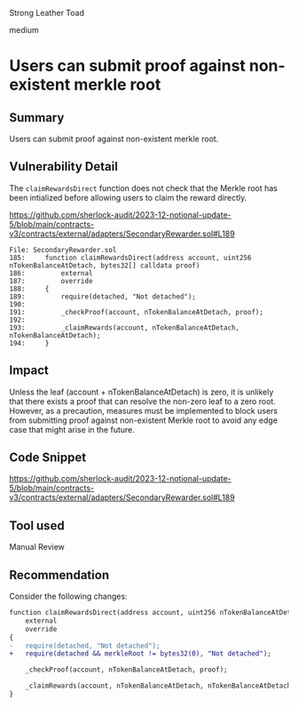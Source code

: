 Strong Leather Toad

medium

# Users can submit proof against non-existent merkle root

## Summary

Users can submit proof against non-existent merkle root.

## Vulnerability Detail

The `claimRewardsDirect` function does not check that the Merkle root has been intialized before allowing users to claim the reward directly.

https://github.com/sherlock-audit/2023-12-notional-update-5/blob/main/contracts-v3/contracts/external/adapters/SecondaryRewarder.sol#L189

```solidity
File: SecondaryRewarder.sol
185:     function claimRewardsDirect(address account, uint256 nTokenBalanceAtDetach, bytes32[] calldata proof) 
186:         external
187:         override
188:     {
189:         require(detached, "Not detached"); 
190: 
191:         _checkProof(account, nTokenBalanceAtDetach, proof); 
192: 
193:         _claimRewards(account, nTokenBalanceAtDetach, nTokenBalanceAtDetach); 
194:     }
```

## Impact

Unless the leaf (account + nTokenBalanceAtDetach) is zero, it is unlikely that there exists a proof that can resolve the non-zero leaf to a zero root. However, as a precaution, measures must be implemented to block users from submitting proof against non-existent Merkle root to avoid any edge case that might arise in the future.

## Code Snippet

https://github.com/sherlock-audit/2023-12-notional-update-5/blob/main/contracts-v3/contracts/external/adapters/SecondaryRewarder.sol#L189

## Tool used

Manual Review

## Recommendation

Consider the following changes:

```diff
function claimRewardsDirect(address account, uint256 nTokenBalanceAtDetach, bytes32[] calldata proof) 
	external
	override
{
-	require(detached, "Not detached"); 
+	require(detached && merkleRoot != bytes32(0), "Not detached");

	_checkProof(account, nTokenBalanceAtDetach, proof); 

	_claimRewards(account, nTokenBalanceAtDetach, nTokenBalanceAtDetach); 
}
```